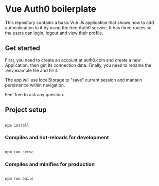 # Vue Auth0 boilerplate

  
This repository contains a basic Vue Js application that shows how to add authentication to it by using the free Auth0 service. It has three routes so the users can login, logout and view their profile.


## Get started

First, you need to create an account at auth0.com and create a new Application, then get its connection data. Finally,  you need to rename the .env,example file and fill it.

The app will use localStorage to "save" current session and mantein persistence within navigation.

Feel free to ask any question.


## Project setup

```

npm install

```

  

### Compiles and hot-reloads for development

```

npm run serve

```

  

### Compiles and minifies for production

```

npm run build

```
